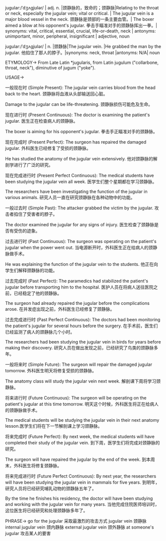 jugular:/ˈdʒʌɡjʊlər/ | adj. n. |颈静脉的，致命的；颈静脉|Relating to the throat or neck, especially the jugular vein; vital or critical. | The jugular vein is a major blood vessel in the neck. 颈静脉是颈部的一条主要血管。|  The boxer aimed a blow at his opponent's jugular. 拳击手瞄准对手的颈静脉挥出一拳。| synonyms: vital, critical, essential, crucial, life-or-death, neck | antonyms: unimportant, minor, peripheral, insignificant | adjective, noun

jugular:/ˈdʒʌɡjʊlər/ | n. |颈静脉|The jugular vein. |He grabbed the man by the jugular. 他掐住了那人的脖子。|synonyms: neck, throat |antonyms: N/A| noun


ETYMOLOGY->
From Late Latin *jugularis, from Latin jugulum ("collarbone, throat, neck"), diminutive of jugum ("yoke").

USAGE->

一般现在时 (Simple Present):
The jugular vein carries blood from the head back to the heart. 颈静脉将血液从头部输送回心脏。

Damage to the jugular can be life-threatening. 颈静脉损伤可能危及生命。


现在进行时 (Present Continuous):
The doctor is examining the patient's jugular. 医生正在检查病人的颈静脉。

The boxer is aiming for his opponent's jugular. 拳击手正瞄准对手的颈静脉。


现在完成时 (Present Perfect):
The surgeon has repaired the damaged jugular. 外科医生已经修复了受损的颈静脉。

He has studied the anatomy of the jugular vein extensively. 他对颈静脉的解剖学进行了广泛的研究。


现在完成进行时 (Present Perfect Continuous):
The medical students have been studying the jugular vein all week. 医学生们整个星期都在学习颈静脉。

The researchers have been investigating the function of the jugular in various animals. 研究人员一直在研究颈静脉在各种动物中的功能。


一般过去时 (Simple Past):
The attacker grabbed the victim by the jugular. 攻击者掐住了受害者的脖子。

The doctor examined the jugular for any signs of injury. 医生检查了颈静脉是否有受伤的迹象。


过去进行时 (Past Continuous):
The surgeon was operating on the patient's jugular when the power went out.  当电源断开时，外科医生正在给病人的颈静脉做手术。

He was explaining the function of the jugular vein to the students. 他正在向学生们解释颈静脉的功能。


过去完成时 (Past Perfect):
The paramedics had stabilized the patient's jugular before transporting him to the hospital.  医护人员在将病人送往医院之前，已经稳定了他的颈静脉。

The surgeon had already repaired the jugular before the complications arose. 在并发症出现之前，外科医生已经修复了颈静脉。


过去完成进行时 (Past Perfect Continuous):
The doctors had been monitoring the patient's jugular for several hours before the surgery.  在手术前，医生们已经监测了病人的颈静脉几个小时。

The researchers had been studying the jugular vein in birds for years before making their discovery. 研究人员在做出发现之前，已经研究了鸟类的颈静脉多年。


一般将来时 (Simple Future):
The surgeon will repair the damaged jugular tomorrow. 外科医生明天将修复受损的颈静脉。

The anatomy class will study the jugular vein next week. 解剖课下周将学习颈静脉。


将来进行时 (Future Continuous):
The surgeon will be operating on the patient's jugular at this time tomorrow.  明天这个时候，外科医生将正在给病人的颈静脉做手术。

The medical students will be studying the jugular vein in their next anatomy lesson.医学生们将在下一节解剖课上学习颈静脉。


将来完成时 (Future Perfect):
By next week, the medical students will have completed their study of the jugular vein. 到下周，医学生们将完成对颈静脉的研究。

The surgeon will have repaired the jugular by the end of the week. 到本周末，外科医生将修复颈静脉。


将来完成进行时 (Future Perfect Continuous):
By next year, the researchers will have been studying the jugular vein in mammals for five years. 到明年，研究人员将已经研究哺乳动物的颈静脉五年了。

By the time he finishes his residency, the doctor will have been studying and working with the jugular vein for many years. 当他完成住院医师培训时，这位医生将已经研究和处理颈静脉多年了。



PHRASE->
go for the jugular 采取最激烈的攻击方式
jugular vein 颈静脉
internal jugular vein 颈内静脉
external jugular vein 颈外静脉
at someone's jugular  攻击某人的要害
